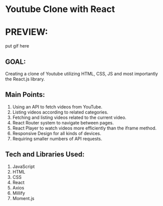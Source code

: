 # Youtube Clone with React


<h1>PREVIEW:</h1>

put gif here

<h2>GOAL:</h2>

Creating a clone of Youtube utilizing HTML, CSS, JS and most importantly the React.js library.

<h2>Main Points:</h2>

<ol>
  <li>Using an API to fetch videos from YouTube.</li>
  <li>Listing videos according to related categories.</li>
  <li>Fetching and listing videos related to the current video.</li>
  <li>React Router system to navigate between pages.</li>
  <li>React Player to watch videos more efficiently than the iframe method.</li>
  <li>Responsive Design for all kinds of devices.</li>
  <li>Requiring smaller numbers of API requests.</li>
</ol>

<h2>Tech and Libraries Used:</h2>

<ol>
  <li>JavaScript</li>
  <li>HTML</li>
  <li>CSS</li>
  <li>React</li>
  <li>Axios</li>
  <li>Millify</li>
  <li>Moment.js</li>
</ol>
